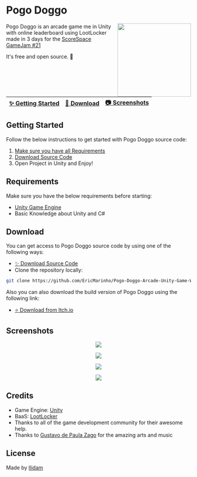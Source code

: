 # Pogo Doggo
<img align="right" src="https://img.itch.zone/aW1nLzEwMDc0NzEzLnBuZw==/315x250%23c/dbck0%2B.png" width= 200/>

Pogo Doggo is an arcade game me in Unity with online leaderboard using LootLocker made in 3 days for the [ScoreSpace GameJam #21](https://itch.io/jam/scorejam21)

It's free and open source. :clap:

| [:sparkles: Getting Started](#getting-started) | [:rocket: Download](#download) | [:camera: Screenshots](#screenshots) |
| --------------- | -------- |  -------- |

## Getting Started

Follow the below instructions to get started with Pogo Doggo source code:

1. [Make sure you have all Requirements](#requirements)
2. [Download Source Code](#download)
3. Open Project in Unity and Enjoy!

## Requirements

Make sure you have the below requirements before starting:

- [Unity Game Engine](https://unity3d.com)
- Basic Knowledge about Unity and C#

## Download

You can get access to Pogo Doggo source code by using one of the following ways:

- [:sparkles: Download Source Code](https://github.com/EricMarinho/Pogo-Doggo-Arcade-Unity-Game-With-Online-Leaderboard/archive/master.zip)
- Clone the repository locally:

```bash
git clone https://github.com/EricMarinho/Pogo-Doggo-Arcade-Unity-Game-With-Online-Leaderboard.git
```

Also you can also download the build version of Pogo Doggo using the following link:

- [:star: Download from Itch.io](https://ilidam.itch.io/pogo-doggo)

## Screenshots

<p align="center">
  <img src="https://img.itch.zone/aW1hZ2UvMTcxMDA4MS8xMDA3NDc0OC5wbmc=/original/z%2F%2BOU4.png"/>
</p>

<p align="center">
  <img src="https://img.itch.zone/aW1hZ2UvMTcxMDA4MS8xMDA3NDc0Ny5wbmc=/original/oG36nE.png"/>
</p>

<p align="center">
  <img src="https://img.itch.zone/aW1hZ2UvMTcxMDA4MS8xMDA5OTA5OC5wbmc=/original/wDd2n%2B.png"/>
</p>

<p align="center">
  <img src="https://img.itch.zone/aW1hZ2UvMTcxMDA4MS8xMDA5OTEwNC5wbmc=/original/gh0t2G.png"/>
</p>

## Credits

- Game Engine: [Unity](https://unity3d.com/)
- BaaS: [LootLocker](https://www.lootlocker.com/) 
- Thanks to all of the game development community for their awesome help.
- Thanks to [Gustavo de Paula Zago](https://github.com/Zagoou) for the amazing arts and music

## License

Made by [Ilidam](https://github.com/EricMarinho)
